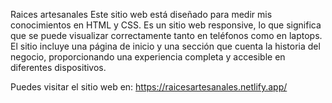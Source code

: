 Raices artesanales
Este sitio web está diseñado para medir mis conocimientos en HTML y CSS. Es un sitio web responsive, lo que significa que se puede visualizar correctamente tanto en teléfonos como en laptops.
El sitio incluye una página de inicio y una sección que cuenta la historia del negocio, proporcionando una experiencia completa y accesible en diferentes dispositivos.

Puedes visitar el sitio web en: https://raicesartesanales.netlify.app/
